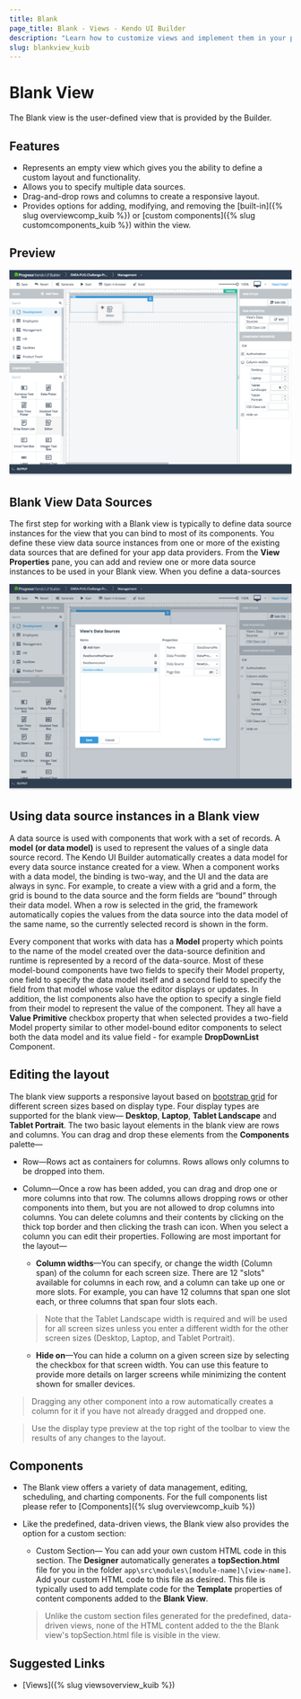 ```yaml
---
title: Blank
page_title: Blank - Views - Kendo UI Builder
description: "Learn how to customize views and implement them in your project when working with the Kendo UI Builder tool for creating and managing Angular and AngularJS-based web applications."
slug: blankview_kuib
---
```


# Blank View

The Blank view is the user-defined view that is provided by the Builder.

## Features

* Represents an empty view which gives you the ability to define a custom layout and functionality.
* Allows you to specify multiple data sources.
* Drag-and-drop rows and columns to create a responsive layout.
* Provides options for adding, modifying, and removing the [built-in]({% slug overviewcomp_kuib %}) or [custom components]({% slug customcomponents_kuib %}) within the view.

## Preview

<img src="../images/kuib-views-blank.png" class="img-responsive" alt="Blank View"/>

## Blank View Data Sources

The first step for working with a Blank view is typically to define data source instances for the view that you can bind to most of its components. You define these view data source instances from one or more of the existing data sources that are defined for your app data providers. From the **View Properties** pane, you can add and review one or more data source instances to be used in your Blank view. When you define a data-sources

<img src="../images/kuib-views-data-sources.png" class="img-responsive" alt="Blank View Data Sources"/>

## Using data source instances in a Blank view

A data source is used with components that work with a set of records. A **model (or data model)** is used to represent the values of a single data source record. The Kendo UI Builder automatically creates a data model for every data source instance created for a view. When a component works with a data model, the binding is two-way, and the UI and the data are always in sync. For example, to create a view with a grid and a form, the grid is bound to the data source and the form fields are “bound” through their data model. When a row is selected in the grid, the framework automatically copies the values from the data source into the data model of the same name, so the currently selected record is shown in the form.

Every component that works with data has a **Model** property which points to the name of the model created over the data-source definition and runtime is represented by a record of the data-source. Most of these model-bound components have two fields to specify their Model property, one field to specify the data model itself and a second field to specify the field from that model whose value the editor displays or updates.
In addition, the list components also have the option to specify a single field from their model to represent the value of the component. They all have a **Value Primitive** checkbox property that when selected provides a two-field Model property similar to other model-bound editor components to select both the data model and its value field - for example **DropDownList** Component.

## Editing the layout

The blank view supports a responsive layout based on [bootstrap grid](https://getbootstrap.com/docs/4.0/layout/grid/) for different screen sizes based on display type. Four display types are supported for the blank view&mdash; **Desktop**, **Laptop**, **Tablet Landscape** and **Tablet Portrait**. The two basic layout elements in the blank view are rows and columns. You can drag and drop these elements from the **Components** palette&mdash;
* Row&mdash;Rows act as containers for columns. Rows allows only columns to be dropped into them.
* Column&mdash;Once a row has been added, you can drag and drop one or more columns into that row. The columns allows dropping rows or other components into them, but you are not allowed to drop columns into columns. You can delete columns and their contents by clicking on the thick top border and then clicking the trash can icon. When you select a column you can edit their properties. Following are most important for the layout&mdash;
    * **Column widths**&mdash;You can specify, or change the width (Column span) of the column for each screen size. There are 12 "slots" available for columns in each row, and a column can take up one or more slots. For example, you can have 12 columns that span one slot each, or three columns that span four slots each.

    > Note that the Tablet Landscape width is required and will be used for all screen sizes unless you enter a different width for the other screen sizes (Desktop, Laptop, and Tablet Portrait).
    * **Hide on**&mdash;You can hide a column on a given screen size by selecting the checkbox for that screen width. You can use this feature to provide more details on larger screens while minimizing the content shown for smaller devices.

> Dragging any other component into a row automatically creates a column for it if you have not already dragged and dropped one.

> Use the display type preview at the top right of the toolbar to view the results of any changes to the layout.

## Components
* The Blank view offers a variety of data management, editing, scheduling, and charting components. For the full components list please refer to [Components]({% slug overviewcomp_kuib %})
* Like the predefined, data-driven views, the Blank view also provides the option for a custom section:
    * Custom Section&mdash; You can add your own custom HTML code in this section. The **Designer** automatically generates a **topSection.html** file for you in the folder `app\src\modules\[module-name]\[view-name]`. Add your custom HTML code to this file as desired. This file is typically used to add template code for the **Template** properties of content components added to the **Blank View**.

    > Unlike the custom section files generated for the predefined, data-driven views, none of the HTML content added to the the Blank view's topSection.html file is visible in the view.

## Suggested Links

* [Views]({% slug viewsoverview_kuib %})
